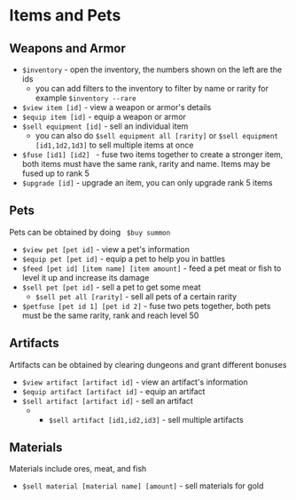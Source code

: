 # Items and Pets

## Weapons and Armor

* `$inventory` - open the inventory, the numbers shown on the left are the ids
    - you can add filters to the inventory to filter by name or rarity for example `$inventory --rare`
* `$view item [id]` - view a weapon or armor's details
* `$equip item [id]` - equip a weapon or armor
* `$sell equipment [id]` - sell an individual item
    - you can also do `$sell equipment all [rarity]` or `$sell equipment [id1,1d2,1d3]` to sell multiple items at once
* `$fuse [id1] [id2] ` - fuse two items together to create a stronger item, both items must have the same rank, rarity and name. Items may be fused up to rank 5
* `$upgrade [id]` - upgrade an item, you can only upgrade rank 5 items

## Pets
Pets can be obtained by doing `` $buy summon`` 

* `$view pet [pet id]` - view a pet's information
* `$equip pet [pet id]` - equip a pet to help you in battles
* `$feed [pet id] [item name] [item amount]` - feed a pet meat or fish to level it up and increase its damage
* `$sell pet [pet id]` - sell a pet to get some meat
  * `$sell pet all [rarity]` - sell all pets of a certain rarity
* `$petfuse [pet id 1] [pet id 2]` - fuse two pets together, both pets must be the same rarity, rank and reach level 50

## Artifacts
Artifacts can be obtained by clearing dungeons and grant different bonuses

* `$view artifact [artifact id]` - view an artifact's information
* `$equip artifact [artifact id]` - equip an artifact
* `$sell artifact [artifact id]` - sell an artifact
    - * `$sell artifact [id1,id2,id3]` - sell multiple artifacts

## Materials
Materials include ores, meat, and fish

* `$sell material [material name] [amount]` - sell materials for gold

